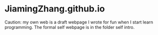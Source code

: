 # JiamingZhang.github.io
Caution:
my own web is a draft webpage I wrote for fun when I start learn programming. The formal self webpage is in the folder self intro.
